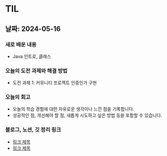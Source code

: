 # TIL

## 날짜: 2024-05-16

### 새로 배운 내용

- Java 인트로, 클래스

### 오늘의 도전 과제와 해결 방법

- 도전 과제 1: 커뮤니티 프로젝트 인증인가 구현

### 오늘의 회고

- 오늘의 학습 경험에 대한 자유로운 생각이나 느낀 점을 기록합니다.
- 성공적인 점, 개선해야 할 점, 새롭게 시도하고 싶은 방법 등을 포함할 수 있습니다.

### 블로그, 노션, 깃 정리 링크

- [링크 제목](URL)
- [링크 제목](URL)
